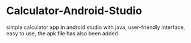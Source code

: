 # Calculator-Android-Studio
simple calculator app in android studio with java, user-friendly interface, easy to use, the apk file has also been added
